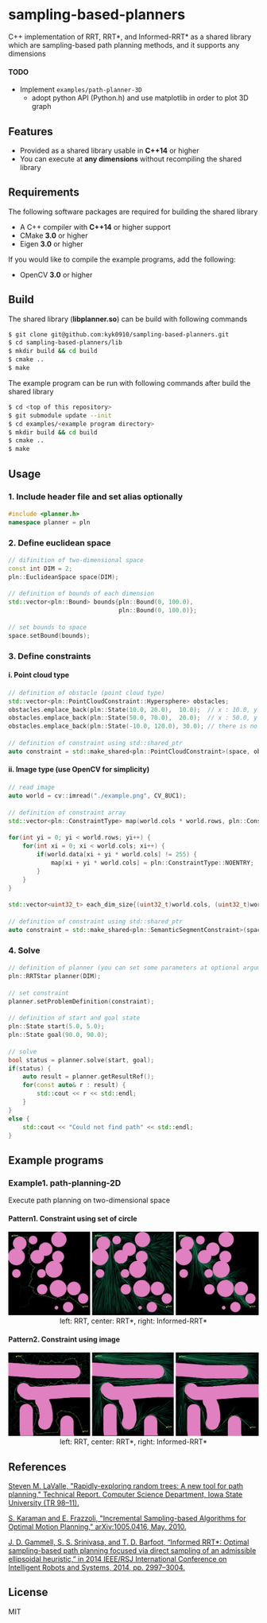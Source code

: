 # sampling-based-planners
C++ implementation of RRT, RRT*, and Informed-RRT* as a shared library which are sampling-based path planning methods, and it supports any dimensions

#### TODO
- Implement `examples/path-planner-3D`
    - adopt python API (Python.h) and use matplotlib in order to plot 3D graph

## Features
- Provided as a shared library usable in **C++14** or higher
- You can execute at **any dimensions** without recompiling the shared library

## Requirements
The following software packages are required for building the shared library
- A C++ compiler with **C++14** or higher support
- CMake **3.0** or higher
- Eigen **3.0** or higher

If you would like to compile the example programs, add the following:
- OpenCV **3.0** or higher

## Build
The shared library (**libplanner.so**) can be build with following commands

``` sh
$ git clone git@github.com:kyk0910/sampling-based-planners.git
$ cd sampling-based-planners/lib
$ mkdir build && cd build
$ cmake ..
$ make
```

The example program can be run with following commands after build the shared library

``` sh
$ cd <top of this repository>
$ git submodule update --init
$ cd examples/<example program directory>
$ mkdir build && cd build
$ cmake ..
$ make
```

## Usage
### 1. Include header file and set alias optionally
``` c++
#include <planner.h>
namespace planner = pln
```

### 2. Define euclidean space
``` c++
// difinition of two-dimensional space
const int DIM = 2;
pln::EuclideanSpace space(DIM);

// definition of bounds of each dimension
std::vector<pln::Bound> bounds{pln::Bound(0, 100.0),
                               pln::Bound(0, 100.0)};

// set bounds to space
space.setBound(bounds);
```

### 3. Define constraints
#### i. Point cloud type
``` c++
// definition of obstacle (point cloud type)
std::vector<pln::PointCloudConstraint::Hypersphere> obstacles;
obstacles.emplace_back(pln::State(10.0, 20.0),  10.0);  // x : 10.0, y : 20.0, radius : 10.0
obstacles.emplace_back(pln::State(50.0, 70.0),  20.0);  // x : 50.0, y : 70.0, radius : 20.0
obstacles.emplace_back(pln::State(-10.0, 120.0), 30.0); // there is no probrem out of range

// definition of constraint using std::shared_ptr
auto constraint = std::make_shared<pln::PointCloudConstraint>(space, obstacles)
```

#### ii. Image type (use OpenCV for simplicity)
``` c++
// read image
auto world = cv::imread("./example.png", CV_8UC1);

// definition of constraint array
std::vector<pln::ConstraintType> map(world.cols * world.rows, pln::ConstraintType::ENTAERABLE);

for(int yi = 0; yi < world.rows; yi++) {
    for(int xi = 0; xi < world.cols; xi++) {
        if(world.data[xi + yi * world.cols] != 255) {
            map[xi + yi * world.cols] = pln::ConstraintType::NOENTRY;
        }
    }
}

std::vector<uint32_t> each_dim_size{(uint32_t)world.cols, (uint32_t)world.rows};

// definition of constraint using std::shared_ptr
auto constraint = std::make_shared<pln::SemanticSegmentConstraint>(space, map, each_dim_size);
```

### 4. Solve
``` c++
// definition of planner (you can set some parameters at optional argument)
pln::RRTStar planner(DIM);

// set constraint
planner.setProblemDefinition(constraint);

// definition of start and goal state
pln::State start(5.0, 5.0);
pln::State goal(90.0, 90.0);

// solve
bool status = planner.solve(start, goal);
if(status) {
    auto result = planner.getResultRef();
    for(const auto& r : result) {
        std::cout << r << std::endl;
    }
}
else {
    std::cout << "Could not find path" << std::endl;
}
```

## Example programs
### Example1. path-planning-2D
Execute path planning on two-dimensional space

#### Pattern1. Constraint using set of circle
<div style="text-align: center;">
    <img src="assets/result_2D_circle.png" alt="result_2D_circle.png">
    left: RRT, center: RRT*, right: Informed-RRT*
</div>


#### Pattern2. Constraint using image
<div style="text-align: center;">
    <img src="assets/result_2D_img.png" alt="result_2D_img.png">
    left: RRT, center: RRT*, right: Informed-RRT*
</div>

## References
[Steven M. LaValle, "Rapidly-exploring random trees: A new tool for path planning," Technical Report. Computer Science Department, Iowa State University (TR 98–11).](http://msl.cs.uiuc.edu/~lavalle/papers/Lav98c.pdf)

[S. Karaman and E. Frazzoli, "Incremental Sampling-based Algorithms for Optimal Motion Planning," arXiv:1005.0416, May. 2010.](https://arxiv.org/pdf/1005.0416.pdf)

[J. D. Gammell, S. S. Srinivasa, and T. D. Barfoot, “Informed RRT*: Optimal sampling-based path planning focused via direct sampling of an admissible ellipsoidal heuristic,” in 2014 IEEE/RSJ International Conference on Intelligent Robots and Systems, 2014, pp. 2997–3004.](https://ieeexplore.ieee.org/document/6942976/?arnumber=6942976)

## License
MIT
